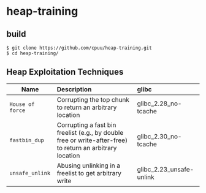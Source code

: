 # heap-training

## build
```
$ git clone https://github.com/cpuu/heap-training.git
$ cd heap-training/
```

## Heap Exploitation Techniques

| Name | Description | glibc |
|---|:---|:---|
| `House of force` |  Corrupting the top chunk to return an arbitrary location |glibc_2.28_no-tcache|
| `fastbin_dup` |  Corrupting a fast bin freelist (e.g., by double free or write-after-free) to return an arbitrary location |glibc_2.30_no-tcache|
| `unsafe_unlink` |  Abusing unlinking in a freelist to get arbitrary write |glibc_2.23_unsafe-unlink|

